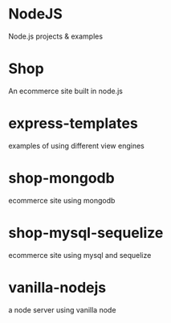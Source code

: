 # NodeJS

Node.js projects &amp; examples


# Shop
An ecommerce site built in node.js

# express-templates
examples of using different view engines

# shop-mongodb
ecommerce site using mongodb

# shop-mysql-sequelize
ecommerce site using mysql and sequelize

# vanilla-nodejs
a node server using vanilla node
